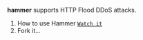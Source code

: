 **hammer** supports HTTP Flood DDoS attacks.

1. How to use Hammer [`Watch it`](http://www.youtube.com/watch?v=HVbRUhX2EPo) 
2. Fork it...
